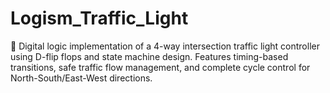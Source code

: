 # Logism_Traffic_Light
🚦 Digital logic implementation of a 4-way intersection traffic light controller using D-flip flops and state machine design. Features timing-based transitions, safe traffic flow management, and complete cycle control for North-South/East-West directions.
